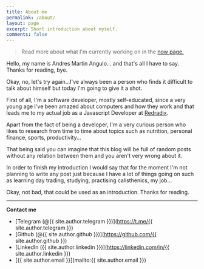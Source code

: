 ```yaml
---
title: About me
permalink: /about/
layout: page
excerpt: Short introduction about myself.
comments: false
---
```


> Read more about what I'm currently working on in the [now page.](../now)

Hello, my name is Andres Martin Angulo... and that's all I have to say. Thanks for reading, bye.

Okay, no, let's try again...I've always been a person who finds it difficult to talk about himself but today I'm going to give it a shot.

First of all, I'm a software developer, mostly self-educated, since a very young age I've been amazed about computers and how they work and that leads me to my actual job as a Javascript Developer at [Redradix](https://redradix.com/).

Apart from the fact of being a developer, I'm a very curious person who likes to research from time to time about topics such as nutrition, personal finance, sports, productivity...

That being said you can imagine that this blog will be full of random posts without any relation between them and you aren't very wrong about it.

In order to finish my introduction I would say that for the moment I'm not planning to write any post just because I have a lot of things going on such as learning day trading, studying, practising calisthenics, my job...

Okay, not bad, that could be used as an introduction. Thanks for reading.

---

**Contact me**

- [Telegram (@{{ site.author.telegram }})](https://t.me/{{ site.author.telegram }})
- [Github (@{{ site.author.github }})](https://github.com/{{ site.author.github }})
- [LinkedIn ({{ site.author.linkedin }})](https://linkedin.com/in/{{ site.author.linkedin }})
- [{{ site.author.email }}](mailto:{{ site.author.email }})
